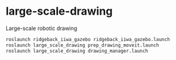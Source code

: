 # large-scale-drawing
Large-scale robotic drawing


```sh
roslaunch ridgeback_iiwa_gazebo ridgeback_iiwa_gazebo.launch
roslaunch large_scale_drawing prep_drawing_moveit.launch
roslaunch large_scale_drawing drawing_manager.launch
```

